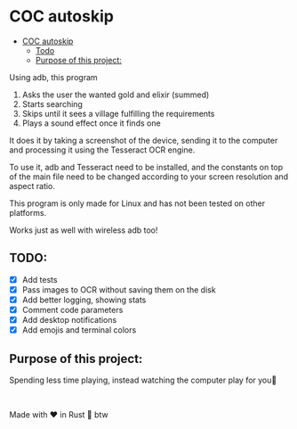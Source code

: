 # COC autoskip

<!--toc:start-->
- [COC autoskip](#coc-autoskip)
  - [Todo](#todo)
  - [Purpose of this project:](#purpose-of-this-project)
<!--toc:end-->

Using adb, this program
1. Asks the user the wanted gold and elixir (summed)
1. Starts searching
1. Skips until it sees a village fulfilling the requirements
1. Plays a sound effect once it finds one

It does it by taking a screenshot of the device, sending it to the computer
and processing it using the Tesseract OCR engine.

To use it, adb and Tesseract need to be installed, and the constants on top of the main file
need to be changed according to your screen resolution and aspect ratio.

This program is only made for Linux and has not been tested on other platforms.

Works just as well with wireless adb too!

## TODO:
- [x] Add tests
- [x] Pass images to OCR without saving them on the disk
- [x] Add better logging, showing stats
- [x] Comment code parameters
- [x] Add desktop notifications
- [x] Add emojis and terminal colors

## Purpose of this project:
Spending less time playing, instead watching the computer play for you🗿

&nbsp;

Made with ❤  in Rust 🦀 btw
